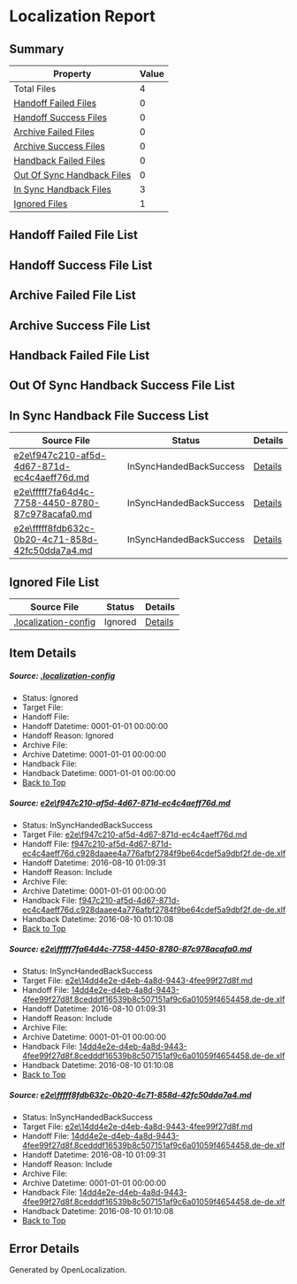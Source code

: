 # <a name='report-top'></a> Localization Report

## Summary
 Property | Value 
 -------- | ----- 
 Total Files | 4
[ Handoff Failed Files ](#handoff-failed-list)| 0
[ Handoff Success Files ](#handoff-success-list)| 0
[ Archive Failed Files ](#archive-failed-list)| 0
[ Archive Success Files ](#archive-success-list)| 0
[ Handback Failed Files ](#handback-failed-list)| 0
[ Out Of Sync Handback Files ](#outofsync-handback-success-list)| 0
[ In Sync Handback Files ](#insync-handback-success-list)| 3
[ Ignored Files ](#ignored-list)| 1

## <a name='handoff-failed-list'></a> Handoff Failed File List

## <a name='handoff-success-list'></a> Handoff Success File List

## <a name='archive-failed-list'></a> Archive Failed File List

## <a name='archive-success-list'></a> Archive Success File List

## <a name='handback-failed-list'></a> Handback Failed File List

## <a name='outofsync-handback-success-list'></a> Out Of Sync Handback Success File List

## <a name='insync-handback-success-list'></a> In Sync Handback File Success List
 Source File | Status | Details 
 ----------- | ------ | ------- 
 [e2e\f947c210-af5d-4d67-871d-ec4c4aeff76d.md](https://github.com/OpenLocalizationTestOrg/oltest/blob/2f39255333185f7ae6fda05090d1e44659d66345/e2e/f947c210-af5d-4d67-871d-ec4c4aeff76d.md) | InSyncHandedBackSuccess | [Details](#101413f77bbb80defd6d1adf8a96214e60c0d3531)
 [e2e\fffff7fa64d4c-7758-4450-8780-87c978acafa0.md](https://github.com/OpenLocalizationTestOrg/oltest/blob/c734ca36cbad3411783c7e681a35cb01e06a886c/e2e/fffff7fa64d4c-7758-4450-8780-87c978acafa0.md) | InSyncHandedBackSuccess | [Details](#715ca01cbfcb8fd6c668e81141022d8fa07410e42)
 [e2e\fffff8fdb632c-0b20-4c71-858d-42fc50dda7a4.md](https://github.com/OpenLocalizationTestOrg/oltest/blob/c734ca36cbad3411783c7e681a35cb01e06a886c/e2e/fffff8fdb632c-0b20-4c71-858d-42fc50dda7a4.md) | InSyncHandedBackSuccess | [Details](#715ca01cbfcb8fd6c668e81141022d8fa07410e43)

## <a name='ignored-list'></a> Ignored File List
 Source File | Status | Details 
 ----------- | ------ | ------- 
 [.localization-config](https://github.com/OpenLocalizationTestOrg/oltest/blob/c734ca36cbad3411783c7e681a35cb01e06a886c/.localization-config) | Ignored | [Details](#3d4f252ac210baf56311d7e97dcc2db10974dbd20)

## Item Details
##### <a name='3d4f252ac210baf56311d7e97dcc2db10974dbd20'></a> Source: [.localization-config](https://github.com/OpenLocalizationTestOrg/oltest/blob/c734ca36cbad3411783c7e681a35cb01e06a886c/.localization-config)
* Status: Ignored
* Target File: 
* Handoff File: 
* Handoff Datetime: 0001-01-01 00:00:00
* Handoff Reason: Ignored
* Archive File: 
* Archive Datetime: 0001-01-01 00:00:00
* Handback File: 
* Handback Datetime: 0001-01-01 00:00:00
* [Back to Top](#report-top)

##### <a name='101413f77bbb80defd6d1adf8a96214e60c0d3531'></a> Source: [e2e\f947c210-af5d-4d67-871d-ec4c4aeff76d.md](https://github.com/OpenLocalizationTestOrg/oltest/blob/2f39255333185f7ae6fda05090d1e44659d66345/e2e/f947c210-af5d-4d67-871d-ec4c4aeff76d.md)
* Status: InSyncHandedBackSuccess
* Target File: [e2e\f947c210-af5d-4d67-871d-ec4c4aeff76d.md](https://github.com/OpenLocalizationTestOrg/ol-test-dede/blob/399b27aa5562bcd7388bcdaca83cb1f2e5da2509/e2e/f947c210-af5d-4d67-871d-ec4c4aeff76d.md)
* Handoff File: [f947c210-af5d-4d67-871d-ec4c4aeff76d.c928daaee4a776afbf2784f9be64cdef5a9dbf2f.de-de.xlf](https://github.com/OpenLocalizationTestOrg/olhandoff-e2e/blob/09e3215b3978ffcb1973eb37369c98e1e88b2cd7/ol-handoff/OpenLocalizationTestOrg/ol-test-dede/ci/ht/f947c210-af5d-4d67-871d-ec4c4aeff76d.c928daaee4a776afbf2784f9be64cdef5a9dbf2f.de-de.xlf)
* Handoff Datetime: 2016-08-10 01:09:31
* Handoff Reason: Include
* Archive File: 
* Archive Datetime: 0001-01-01 00:00:00
* Handback File: [f947c210-af5d-4d67-871d-ec4c4aeff76d.c928daaee4a776afbf2784f9be64cdef5a9dbf2f.de-de.xlf](https://github.com/OpenLocalizationTestOrg/olhandback-e2e/blob/bec5cdf061c1b59ef73a2d6728c41daefd18dcc1/ol-handback/OpenLocalizationTestOrg/ol-test-dede/ci/ht/f947c210-af5d-4d67-871d-ec4c4aeff76d.c928daaee4a776afbf2784f9be64cdef5a9dbf2f.de-de.xlf)
* Handback Datetime: 2016-08-10 01:10:08
* [Back to Top](#report-top)

##### <a name='715ca01cbfcb8fd6c668e81141022d8fa07410e42'></a> Source: [e2e\fffff7fa64d4c-7758-4450-8780-87c978acafa0.md](https://github.com/OpenLocalizationTestOrg/oltest/blob/c734ca36cbad3411783c7e681a35cb01e06a886c/e2e/fffff7fa64d4c-7758-4450-8780-87c978acafa0.md)
* Status: InSyncHandedBackSuccess
* Target File: [e2e\14dd4e2e-d4eb-4a8d-9443-4fee99f27d8f.md](https://github.com/OpenLocalizationTestOrg/ol-test-dede/blob/399b27aa5562bcd7388bcdaca83cb1f2e5da2509/e2e/14dd4e2e-d4eb-4a8d-9443-4fee99f27d8f.md)
* Handoff File: [14dd4e2e-d4eb-4a8d-9443-4fee99f27d8f.8cedddf16539b8c507151af9c6a01059f4654458.de-de.xlf](https://github.com/OpenLocalizationTestOrg/olhandoff-e2e/blob/09e3215b3978ffcb1973eb37369c98e1e88b2cd7/ol-handoff/OpenLocalizationTestOrg/ol-test-dede/ci/ht/14dd4e2e-d4eb-4a8d-9443-4fee99f27d8f.8cedddf16539b8c507151af9c6a01059f4654458.de-de.xlf)
* Handoff Datetime: 2016-08-10 01:09:31
* Handoff Reason: Include
* Archive File: 
* Archive Datetime: 0001-01-01 00:00:00
* Handback File: [14dd4e2e-d4eb-4a8d-9443-4fee99f27d8f.8cedddf16539b8c507151af9c6a01059f4654458.de-de.xlf](https://github.com/OpenLocalizationTestOrg/olhandback-e2e/blob/bec5cdf061c1b59ef73a2d6728c41daefd18dcc1/ol-handback/OpenLocalizationTestOrg/ol-test-dede/ci/ht/14dd4e2e-d4eb-4a8d-9443-4fee99f27d8f.8cedddf16539b8c507151af9c6a01059f4654458.de-de.xlf)
* Handback Datetime: 2016-08-10 01:10:08
* [Back to Top](#report-top)

##### <a name='715ca01cbfcb8fd6c668e81141022d8fa07410e43'></a> Source: [e2e\fffff8fdb632c-0b20-4c71-858d-42fc50dda7a4.md](https://github.com/OpenLocalizationTestOrg/oltest/blob/c734ca36cbad3411783c7e681a35cb01e06a886c/e2e/fffff8fdb632c-0b20-4c71-858d-42fc50dda7a4.md)
* Status: InSyncHandedBackSuccess
* Target File: [e2e\14dd4e2e-d4eb-4a8d-9443-4fee99f27d8f.md](https://github.com/OpenLocalizationTestOrg/ol-test-dede/blob/399b27aa5562bcd7388bcdaca83cb1f2e5da2509/e2e/14dd4e2e-d4eb-4a8d-9443-4fee99f27d8f.md)
* Handoff File: [14dd4e2e-d4eb-4a8d-9443-4fee99f27d8f.8cedddf16539b8c507151af9c6a01059f4654458.de-de.xlf](https://github.com/OpenLocalizationTestOrg/olhandoff-e2e/blob/09e3215b3978ffcb1973eb37369c98e1e88b2cd7/ol-handoff/OpenLocalizationTestOrg/ol-test-dede/ci/ht/14dd4e2e-d4eb-4a8d-9443-4fee99f27d8f.8cedddf16539b8c507151af9c6a01059f4654458.de-de.xlf)
* Handoff Datetime: 2016-08-10 01:09:31
* Handoff Reason: Include
* Archive File: 
* Archive Datetime: 0001-01-01 00:00:00
* Handback File: [14dd4e2e-d4eb-4a8d-9443-4fee99f27d8f.8cedddf16539b8c507151af9c6a01059f4654458.de-de.xlf](https://github.com/OpenLocalizationTestOrg/olhandback-e2e/blob/bec5cdf061c1b59ef73a2d6728c41daefd18dcc1/ol-handback/OpenLocalizationTestOrg/ol-test-dede/ci/ht/14dd4e2e-d4eb-4a8d-9443-4fee99f27d8f.8cedddf16539b8c507151af9c6a01059f4654458.de-de.xlf)
* Handback Datetime: 2016-08-10 01:10:08
* [Back to Top](#report-top)


## Error Details

Generated by OpenLocalization.
